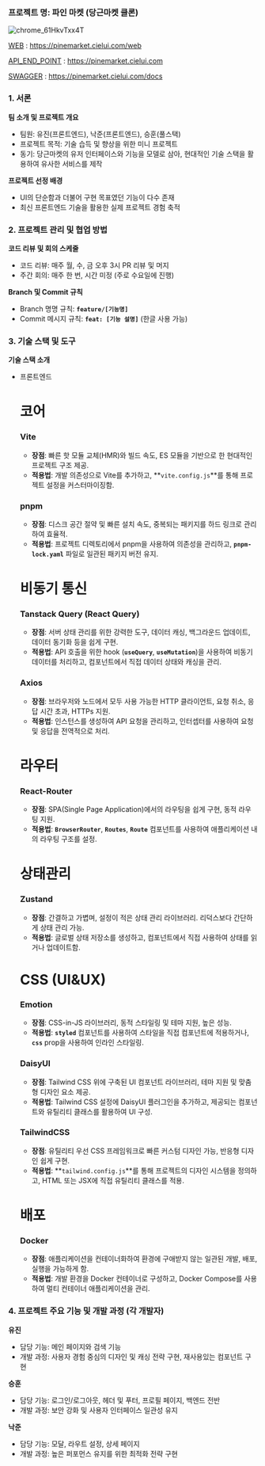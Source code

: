 ### **프로젝트 명**: 파인 마켓 (당근마켓 클론)

![chrome_61HkvTxx4T](https://github.com/zerosial/Pinemarket_React_Frontend/assets/97251710/140f5219-d450-4026-800a-59db3acde328)


[WEB](https://pinemarket.cielui.com/web) : https://pinemarket.cielui.com/web

[API_END_POINT](https://pinemarket.cielui.com) : https://pinemarket.cielui.com

[SWAGGER](https://pinemarket.cielui.com/docs) : https://pinemarket.cielui.com/docs


### 1. 서론

**팀 소개 및 프로젝트 개요**

- 팀원: 유진(프론트엔드), 낙준(프론트엔드), 승훈(풀스택)
- 프로젝트 목적:  기술 습득 및 향상을 위한 미니 프로젝트
- 동기: 당근마켓의 유저 인터페이스와 기능을 모델로 삼아, 현대적인 기술 스택을 활용하여 유사한 서비스를 제작

**프로젝트 선정 배경**

- UI의 단순함과 더불어 구현 목표였던 기능이 다수 존재
- 최신 프론트엔드 기술을 활용한 실제 프로젝트 경험 축적

### 2. 프로젝트 관리 및 협업 방법

**코드 리뷰 및 회의 스케줄**

- 코드 리뷰: 매주 월, 수, 금 오후 3시 PR 리뷰 및 머지
- 주간 회의: 매주 한 번, 시간 미정 (주로 수요일에 진행)

**Branch 및 Commit 규칙**

- Branch 명명 규칙: **`feature/[기능명]`**
- Commit 메시지 규칙: **`feat: [기능 설명]`** (한글 사용 가능)

### 3. 기술 스택 및 도구

**기술 스택 소개**

- 프론트엔드
    
    # 코어
    
    ### Vite
    
    - **장점**: 빠른 핫 모듈 교체(HMR)와 빌드 속도, ES 모듈을 기반으로 한 현대적인 프로젝트 구조 제공.
    - **적용법**: 개발 의존성으로 Vite를 추가하고, **`vite.config.js`**를 통해 프로젝트 설정을 커스터마이징함.
    
    ### pnpm
    
    - **장점**: 디스크 공간 절약 및 빠른 설치 속도, 중복되는 패키지를 하드 링크로 관리하여 효율적.
    - **적용법**: 프로젝트 디렉토리에서 pnpm을 사용하여 의존성을 관리하고, **`pnpm-lock.yaml`** 파일로 일관된 패키지 버전 유지.
    
    # 비동기 통신
    
    ### Tanstack Query (React Query)
    
    - **장점**: 서버 상태 관리를 위한 강력한 도구, 데이터 캐싱, 백그라운드 업데이트, 데이터 동기화 등을 쉽게 구현.
    - **적용법**: API 호출을 위한 hook (**`useQuery`**, **`useMutation`**)을 사용하여 비동기 데이터를 처리하고, 컴포넌트에서 직접 데이터 상태와 캐싱을 관리.
    
    ### Axios
    
    - **장점**: 브라우저와 노드에서 모두 사용 가능한 HTTP 클라이언트, 요청 취소, 응답 시간 초과, HTTPs 지원.
    - **적용법**: 인스턴스를 생성하여 API 요청을 관리하고, 인터셉터를 사용하여 요청 및 응답을 전역적으로 처리.
    
    # 라우터
    
    ### React-Router
    
    - **장점**: SPA(Single Page Application)에서의 라우팅을 쉽게 구현, 동적 라우팅 지원.
    - **적용법**: **`BrowserRouter`**, **`Routes`**, **`Route`** 컴포넌트를 사용하여 애플리케이션 내의 라우팅 구조를 설정.
    
    # 상태관리
    
    ### Zustand
    
    - **장점**: 간결하고 가볍며, 설정이 적은 상태 관리 라이브러리. 리덕스보다 간단하게 상태 관리 가능.
    - **적용법**: 글로벌 상태 저장소를 생성하고, 컴포넌트에서 직접 사용하여 상태를 읽거나 업데이트함.
    
    # CSS (UI&UX)
    
    ### Emotion
    
    - **장점**: CSS-in-JS 라이브러리, 동적 스타일링 및 테마 지원, 높은 성능.
    - **적용법**: **`styled`** 컴포넌트를 사용하여 스타일을 직접 컴포넌트에 적용하거나, **`css`** prop을 사용하여 인라인 스타일링.
    
    ### DaisyUI
    
    - **장점**: Tailwind CSS 위에 구축된 UI 컴포넌트 라이브러리, 테마 지원 및 맞춤형 디자인 요소 제공.
    - **적용법**: Tailwind CSS 설정에 DaisyUI 플러그인을 추가하고, 제공되는 컴포넌트와 유틸리티 클래스를 활용하여 UI 구성.
    
    ### TailwindCSS
    
    - **장점**: 유틸리티 우선 CSS 프레임워크로 빠른 커스텀 디자인 가능, 반응형 디자인 쉽게 구현.
    - **적용법**: **`tailwind.config.js`**를 통해 프로젝트의 디자인 시스템을 정의하고, HTML 또는 JSX에 직접 유틸리티 클래스를 적용.

    # 배포
    
    ### Docker
    
    - **장점**: 애플리케이션을 컨테이너화하여 환경에 구애받지 않는 일관된 개발, 배포, 실행을 가능하게 함.
    - **적용법**: 개발 환경을 Docker 컨테이너로 구성하고, Docker Compose를 사용하여 멀티 컨테이너 애플리케이션을 관리.


### 4. 프로젝트 주요 기능 및 개발 과정 (각 개발자)

**유진**

- 담당 기능: 메인 페이지와 검색 기능
- 개발 과정: 사용자 경험 중심의 디자인 및 캐싱 전략 구현, 재사용있는 컴포넌트 구현

**승훈**

- 담당 기능: 로그인/로그아웃, 헤더 및 푸터, 프로필 페이지, 백엔드 전반
- 개발 과정: 보안 강화 및 사용자 인터페이스 일관성 유지

**낙준**

- 담당 기능: 모달, 라우트 설정, 상세 페이지
- 개발 과정: 높은 퍼포먼스 유지를 위한 최적화 전략 구현
